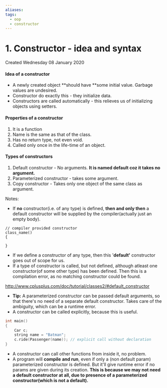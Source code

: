 ```yaml
---
aliases: 
tags:
  - oop
  - constructor
---
```

# 1. Constructor - idea and syntax
Created Wednesday 08 January 2020

#### Idea of a constructor
* A newly created object **should have **some initial value. Garbage values are undesired.
* Constructor do exactly this - they initialize data.
* Constructors are called automatically - this relieves us of initializing objects using setters.


#### Properties of a constructor
1. It is a function
2. Name is the same as that of the class.
3. Has no return type, not even void.
4. Called only once in the life-time of an object.


#### Types of constructors
1. Default constructor - No arguments. **It is named default coz it takes no argument.**
2. Parameterized constructor -  takes some argument.
3. Copy constructor - Takes only one object of the same class as argument.


Notes:
* If **no** constructor(i.e. of any type) is defined, **then and only then** a default constructor will be supplied by the compiler(actually just an empty body).
```
// compiler provided constructor
class_name()
{

}
```

* If we define a constructor of any type, then this '**default'** constructor goes out of scope for us.
* If a type of constructor is called, but not defined, although atleast one constructor(of some other type) has been defined. Then this is a compilation error, as no matching constructor could be found.

<http://www.cplusplus.com/doc/tutorial/classes2/#default_constructor>

* **Tip:** A parameterized constructor can be passed default arguments, so that there's no need of a separate default constructor. Takes care of the ambiguity, which can be a runtime error.
* A constructor can be called explicitly, because this is useful.
```cpp
int main()
{
	Car c;
	string name = "Batman";
	c.ride(Passenger(name)); // explicit call without declaration
}
```
* A constructor can call other functions from inside it, no problem.
* A program will **compile** **and run**, even if only a (non default param) parameterized constructor is defined. But it'll give runtime error if no params are given during its creation. **This is because we may not need a default constructor at all, due to presence of a parameterized constructor(which is not a default).**


